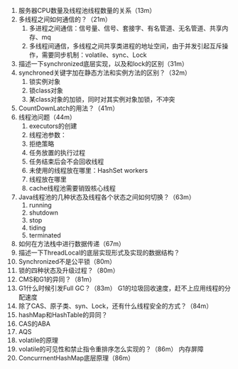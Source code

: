 1. 服务器CPU数量及线程池线程数量的关系（13m）
1. 多线程之间如何通信的？（21m）
    1. 多进程之间通信：信号量、信号、套接字、有名管道、无名管道、共享内存、mq
    1. 多线程间通信，多线程之间共享类进程的地址空间，由于并发引起互斥操作，需要同步机制：volatile、sync、Lock
1. 描述一下synchronized底层实现，以及和lock的区别（31m）
1. synchroned关键字加在静态方法和实例方法的区别？（32m）
    1. 锁实例对象
    1. 锁class对象
    1. 某class对象的加锁，同时对其实例对象加锁，不冲突
1. CountDownLatch的用法？（41m）
1. 线程池问题（44m）
    1. executors的创建
    1. 线程池参数：
    1. 拒绝策略
    1. 任务放置的执行过程
    1. 任务结束后会不会回收线程
    1. 未使用的线程放在哪里：HashSet<Worker> workers
    1. 线程放在哪里
    1. cache线程池需要销毁核心线程
1. Java线程池的几种状态及线程各个状态之间如何切换？（63m）
    1. running
    1. shutdown
    1. stop
    1. tiding
    1. terminated   
1. 如何在方法栈中进行数据传递（67m）
1. 描述一下ThreadLocal的底层实现形式及实现的数据结构？
1. Synchronized不是公平锁（80m）
1. 锁的四种状态及升级过程？（80m）
1. CMS和G1的异同？（81m）
1. G1什么时候引发Full GC？（83m）
    G1的垃圾回收速度，赶不上应用线程的分配速度
1. 除了CAS、原子类、syn、Lock，还有什么线程安全的方式？（84m）
1. hashMap和HashTable的异同？
1. CAS的ABA
1. AQS
1. volatile的原理
1. volatile的可见性和禁止指令重排序怎么实现的？（86m）
    内存屏障
1. ConcurrnentHashMap底层原理（86m）
